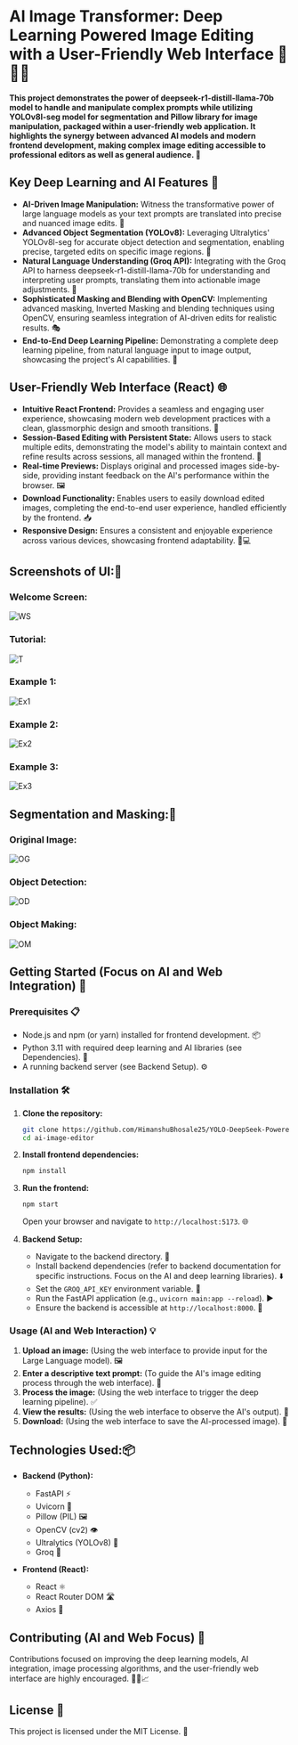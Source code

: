 # AI Image Transformer: Deep Learning Powered Image Editing with a User-Friendly Web Interface 🧠✨🌐

**This project demonstrates the power of deepseek-r1-distill-llama-70b model to handle and manipulate complex prompts while utilizing YOLOv8l-seg model for segmentation and Pillow library for image manipulation, packaged within a user-friendly web application. It highlights the synergy between advanced AI models and modern frontend development, making complex image editing accessible to professional editors as well as general audience. 🚀**

## Key Deep Learning and AI Features 🌟

* **AI-Driven Image Manipulation:** Witness the transformative power of large language models as your text prompts are translated into precise and nuanced image edits. 🧠
* **Advanced Object Segmentation (YOLOv8):** Leveraging Ultralytics' YOLOv8l-seg for accurate object detection and segmentation, enabling precise, targeted edits on specific image regions. 🎯
* **Natural Language Understanding (Groq API):** Integrating with the Groq API to harness deepseek-r1-distill-llama-70b for understanding and interpreting user prompts, translating them into actionable image adjustments. 💬
* **Sophisticated Masking and Blending with OpenCV:** Implementing advanced masking, Inverted Masking and blending techniques using OpenCV, ensuring seamless integration of AI-driven edits for realistic results. 🎭
* **End-to-End Deep Learning Pipeline:** Demonstrating a complete deep learning pipeline, from natural language input to image output, showcasing the project's AI capabilities. 🔄

## User-Friendly Web Interface (React) 🌐

* **Intuitive React Frontend:** Provides a seamless and engaging user experience, showcasing modern web development practices with a clean, glassmorphic design and smooth transitions. 👀
* **Session-Based Editing with Persistent State:** Allows users to stack multiple edits, demonstrating the model's ability to maintain context and refine results across sessions, all managed within the frontend. 🔄
* **Real-time Previews:** Displays original and processed images side-by-side, providing instant feedback on the AI's performance within the browser. 🖼️
* **Download Functionality:** Enables users to easily download edited images, completing the end-to-end user experience, handled efficiently by the frontend. 📥
* **Responsive Design:** Ensures a consistent and enjoyable experience across various devices, showcasing frontend adaptability. 📱💻

## Screenshots of UI:📸

### **Welcome Screen:**
![WS](images/i4.png) 

### **Tutorial:**
![T](images/i5.png)

### **Example 1:**
![Ex1](images/i6.png)

### **Example 2:**
![Ex2](images/i7.png)

### **Example 3:**
![Ex3](images/i8.png)

## Segmentation and Masking:📸

### **Original Image:**
![OG](images/i1.png)

### **Object Detection:**
![OD](images/i2.png)

### **Object Making:**
![OM](images/i3.png)



## Getting Started (Focus on AI and Web Integration) 🏁

### Prerequisites 📋

* Node.js and npm (or yarn) installed for frontend development. 📦
* Python 3.11 with required deep learning and AI libraries (see Dependencies). 🐍
* A running backend server (see Backend Setup). ⚙️

### Installation 🛠️

1.  **Clone the repository:**

    ```bash
    git clone https://github.com/HimanshuBhosale25/YOLO-DeepSeek-Powered-Image-Manipulation-Tool.git
    cd ai-image-editor
    ```

2.  **Install frontend dependencies:**

    ```bash
    npm install
    ```

3.  **Run the frontend:**

    ```bash
    npm start
    ```

    Open your browser and navigate to `http://localhost:5173`. 🌐

4.  **Backend Setup:**

    * Navigate to the backend directory. 📂
    * Install backend dependencies (refer to backend documentation for specific instructions. Focus on the AI and deep learning libraries). ⬇️
    * Set the `GROQ_API_KEY` environment variable. 🔑
    * Run the FastAPI application (e.g., `uvicorn main:app --reload`). ▶️
    * Ensure the backend is accessible at `http://localhost:8000`. 🚀

### Usage (AI and Web Interaction) 💡

1.  **Upload an image:** (Using the web interface to provide input for the Large Language model). 🖼️
2.  **Enter a descriptive text prompt:** (To guide the AI's image editing process through the web interface). 📝
3.  **Process the image:** (Using the web interface to trigger the deep learning pipeline). ✅
4.  **View the results:** (Using the web interface to observe the AI's output). 👀
5.  **Download:** (Using the web interface to save the AI-processed image). 💾

## Technologies Used:📦

* **Backend (Python):**
    * FastAPI ⚡
    * Uvicorn 🦄
    * Pillow (PIL) 🖼️
    * OpenCV (cv2) 👁️
    * Ultralytics (YOLOv8) 🎯
    * Groq 🤖

* **Frontend (React):**
    * React ⚛️
    * React Router DOM 🛣️
    * Axios 📡


## Contributing (AI and Web Focus) 🤝

Contributions focused on improving the deep learning models, AI integration, image processing algorithms, and the user-friendly web interface are highly encouraged. 🐛✨📈

## License 📜

This project is licensed under the MIT License. 📝